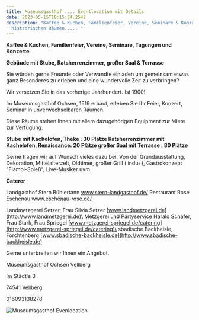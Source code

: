 ```yaml
---
title: Museumsgasthof .... Eventlocation mit Details
date: 2023-05-15T18:15:54.254Z
description: "Kaffee & Kuchen, Familienfeier, Vereine, Seminare & Konzerte in
  histrorischen Räumen..... "
---
```

**K﻿affee & Kuchen, Familienfeier, Vereine, Seminare, Tagungen und Konzerte** 

**Gebäude mit Stube, Ratsherrenzimmer, großer Saal & Terrasse**

Sie würden gerne Freunde oder Verwandte einladen um gemeinsam etwas ganz Besonderes zu erleben und eine wundervolle Zeit zu verbringen?

Wir versetzen Sie in das vorherige Jahrhundert. Ist 1900!

Im Museumsgasthof Ochsen, 1519 erbaut, erleben Sie Ihr Feier, Konzert, Seminar in unverwechselbaren Räumen.

Diese Räume stehen Ihnen mit allem dazugehörigen Equipment zur Miete zur Verfügung.

**S﻿tube mit Kachelofen, Theke :                                   30 Plätze                                                                                              Ratsherrenzimmer mit Kachelofen, Renaissance:    20 Plätze                                                                                großer Saal mit Terrasse :                                          80 Plätze** 

Gerne tragen wir auf Wunsch vieles dazu bei. Von der Grundausstattung, Dekoration, Mittelalterzelt, Oldtimer, großer Grill ( indu+), Gastrokonzept "Flambi-Spieß", Live-Musiker uvm. 

**Caterer**

Landgasthof Stern Bühlertann                                                                www.stern-landgasthof.de/                                                                           Restaurant Rose Eschenau                                                                      www.eschenau-rose.de/    

Landmetzgerei Setzer, Frau Silvia Setzer                                                [www.landmetzgerei.de](http://www.landmetzgerei.de)\
Metzgerei und Partyservice Harald Schäfer, Frau Stark, Frau Spriegel   [www.metzgerei-spriegel.de/catering](http://www.metzgerei-spriegel.de/catering)\
sbadische Backheisle, Forchtenberg                                                       [www.sbadische-backheisle.de](http://www.sbadische-backheisle.de)

Gerne unterbreiten wir Ihnen ein Angebot.

Museumsgasthof Ochsen Vellberg

Im Städtle 3

74541 Vellberg

016093138278

![Museumsgasthof Evenlocation](/assets/img_3391.jpg "Museumsgasthof Eventlocation")